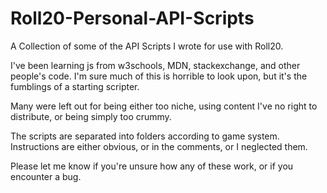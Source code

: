 # Roll20-Personal-API-Scripts
A Collection of some of the API Scripts I wrote for use with Roll20.

I've been learning js from w3schools, MDN, stackexchange, and other people's code.
I'm sure much of this is horrible to look upon, but it's the fumblings of a starting scripter.

Many were left out for being either too niche, using content I've no right to distribute, or being simply too crummy.

The scripts are separated into folders according to game system. 
Instructions are either obvious, or in the comments, or I neglected them.

Please let me know if you're unsure how any of these work, or if you encounter a bug.